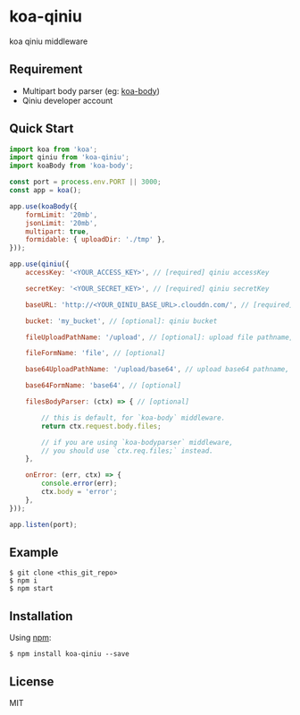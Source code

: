 koa-qiniu
=========================

koa qiniu middleware


## Requirement

- Multipart body parser (eg: [koa-body](https://github.com/dlau/koa-body))
- Qiniu developer account


## Quick Start

```js
import koa from 'koa';
import qiniu from 'koa-qiniu';
import koaBody from 'koa-body';

const port = process.env.PORT || 3000;
const app = koa();

app.use(koaBody({
    formLimit: '20mb',
    jsonLimit: '20mb',
    multipart: true,
    formidable: { uploadDir: './tmp' },
}));

app.use(qiniu({
    accessKey: '<YOUR_ACCESS_KEY>', // [required] qiniu accessKey

    secretKey: '<YOUR_SECRET_KEY>', // [required] qiniu secretKey

    baseURL: 'http://<YOUR_QINIU_BASE_URL>.clouddn.com/', // [required] qiniu basURL

    bucket: 'my_bucket', // [optional]: qiniu bucket

    fileUploadPathName: '/upload', // [optional]: upload file pathname, eg: http://imyourfather.com/upload

    fileFormName: 'file', // [optional]

    base64UploadPathName: '/upload/base64', // upload base64 pathname, eg: http://imyourfather.com/upload/base64

    base64FormName: 'base64', // [optional]

    filesBodyParser: (ctx) => { // [optional]

        // this is default, for `koa-body` middleware.
        return ctx.request.body.files;

        // if you are using `koa-bodyparser` middleware,
        // you should use `ctx.req.files;` instead.
    },

    onError: (err, ctx) => {
        console.error(err);
        ctx.body = 'error';
    },
}));

app.listen(port);

```


## Example

    $ git clone <this_git_repo>
    $ npm i
    $ npm start

## Installation

Using [npm](https://www.npmjs.com/):

    $ npm install koa-qiniu --save


## License

MIT
